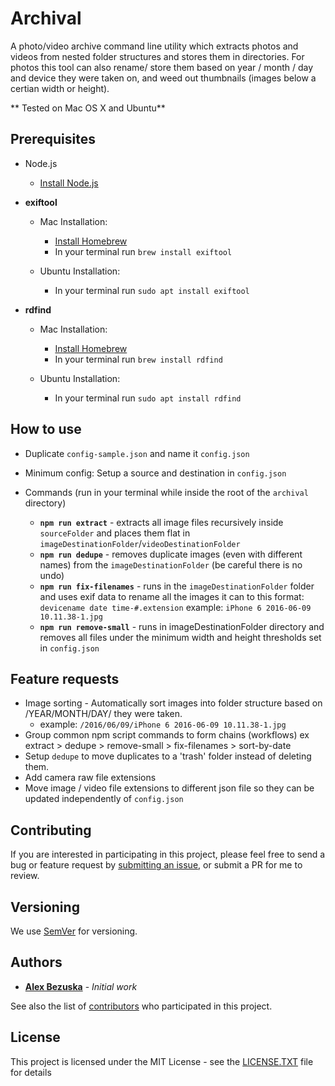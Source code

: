 # Archival

A photo/video archive command line utility which extracts photos and videos from nested folder structures and stores them in directories.
For photos this tool can also rename/ store them based on year / month / day and device they were taken on, and weed out thumbnails (images below a certian width or height).



** Tested on Mac OS X and Ubuntu**

## Prerequisites

- Node.js
  - [Install Node.js](https://nodejs.org/en/)
- **exiftool**
  - Mac Installation:
	  - [Install Homebrew](https://brew.sh/)
	  - In your terminal run `brew install exiftool`

  - Ubuntu Installation:
	  - In your terminal run `sudo apt install exiftool`

- **rdfind**
  - Mac Installation:
	  - [Install Homebrew](https://brew.sh/)
	  - In your terminal run `brew install rdfind`

  - Ubuntu Installation:
	  - In your terminal run `sudo apt install rdfind`



## How to use

- Duplicate `config-sample.json` and name it `config.json`
- Minimum config: Setup a source and destination in `config.json`

- Commands (run in your terminal while inside the root of the `archival` directory)
	 - **`npm run extract`** - extracts all image files recursively inside `sourceFolder` and places them flat in `imageDestinationFolder`/`videoDestinationFolder`
 	 - **`npm run dedupe`** - removes duplicate images (even with different names) from the `imageDestinationFolder` (be careful there is no undo)
	 - **`npm run fix-filenames`** - runs in the `imageDestinationFolder` folder and uses exif data to rename all the images it can to this format: `devicename date time-#.extension` example: `iPhone 6 2016-06-09 10.11.38-1.jpg`
	 - **`npm run remove-small`** - runs in imageDestinationFolder directory and removes all files under the minimum width and height thresholds set in `config.json`

## Feature requests

- Image sorting - Automatically sort images into folder structure based on /YEAR/MONTH/DAY/ they were taken.
  - example: `/2016/06/09/iPhone 6 2016-06-09 10.11.38-1.jpg`
- Group common npm script commands to form chains (workflows) ex extract > dedupe > remove-small > fix-filenames > sort-by-date
- Setup `dedupe` to move duplicates to a 'trash' folder instead of deleting them.
- Add camera raw file extensions
- Move image / video file extensions to different json file so they can be updated independently of `config.json`


## Contributing

If you are interested in participating in this project, please feel free to send a bug or feature request by [submitting an issue](https://github.com/AlexBezuska/archival/issues), or submit a PR for me to review.

## Versioning

We use [SemVer](http://semver.org/) for versioning.

## Authors

* **[Alex Bezuska](https://github.com/AlexBezuska)** - *Initial work*

See also the list of [contributors](https://github.com/AlexBezuska/archival/contributors) who participated in this project.

## License

This project is licensed under the MIT License - see the [LICENSE.TXT](LICENSE.TXT) file for details
